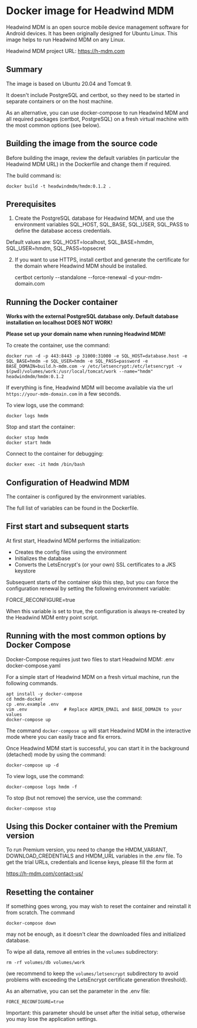 # Docker image for Headwind MDM

Headwind MDM is an open source mobile device management software for Android 
devices. It has been originally designed for Ubuntu Linux. This image helps
to run Headwind MDM on any Linux.

Headwind MDM project URL: https://h-mdm.com

## Summary

The image is based on Ubuntu 20.04 and Tomcat 9.

It doesn't include PostgreSQL and certbot, so they need to be started in
separate containers or on the host machine.

As an alternative, you can use docker-compose to run Headwind MDM and all 
required packages (certbot, PostgreSQL) on a fresh virtual machine with the 
most common options (see below).

## Building the image from the source code

Before building the image, review the default variables (in particular the 
Headwind MDM URL) in the Dockerfile and change them if required.

The build command is:

    docker build -t headwindmdm/hmdm:0.1.2 .

## Prerequisites

1. Create the PostgreSQL database for Headwind MDM, and use the environment
variables SQL_HOST, SQL_BASE, SQL_USER, SQL_PASS to define the database access
credentials.

Default values are: SQL_HOST=localhost, SQL_BASE=hmdm, SQL_USER=hmdm,
SQL_PASS=topsecret

2. If you want to use HTTPS, install certbot and generate the certificate for
the domain where Headwind MDM should be installed.

    certbot certonly --standalone --force-renewal -d your-mdm-domain.com 

## Running the Docker container

**Works with the external PostgreSQL database only. Default database installation on localhost DOES NOT WORK!**

**Please set up your domain name when running Headwind MDM!**

To create the container, use the command:

    docker run -d -p 443:8443 -p 31000:31000 -e SQL_HOST=database.host -e SQL_BASE=hmdm -e SQL_USER=hmdm -e SQL_PASS=password -e BASE_DOMAIN=build.h-mdm.com -v /etc/letsencrypt:/etc/letsencrypt -v $(pwd)/volumes/work:/usr/local/tomcat/work --name="hmdm" headwindmdm/hmdm:0.1.2

If everything is fine, Headwind MDM will become available via the url 
`https://your-mdm-domain.com` in a few seconds. 

To view logs, use the command:

    docker logs hmdm

Stop and start the container:

    docker stop hmdm
    docker start hmdm

Connect to the container for debugging:

    docker exec -it hmdm /bin/bash

## Configuration of Headwind MDM

The container is configured by the environment variables.

The full list of variables can be found in the Dockerfile.

## First start and subsequent starts

At first start, Headwind MDM performs the initialization:

  - Creates the config files using the environment
  - Initializes the database
  - Converts the LetsEncrypt's (or your own) SSL certificates to a JKS keystore

Subsequent starts of the container skip this step, but you can force the
configuration renewal by setting the following environment variable:

FORCE_RECONFIGURE=true

When this variable is set to true, the configuration is always re-created by the
Headwind MDM entry point script. 

## Running with the most common options by Docker Compose

Docker-Compose requires just two files to start Headwind MDM: 
    .env
    docker-compose.yaml

For a simple start of Headwind MDM on a fresh virtual machine, run the 
following commands.

    apt install -y docker-compose
    cd hmdm-docker
    cp .env.example .env
    vim .env              # Replace ADMIN_EMAIL and BASE_DOMAIN to your values
    docker-compose up

The command `docker-compose up` will start Headwind MDM in the interactive 
mode where you can easily trace and fix errors.

Once Headwind MDM start is successful, you can start it in the background
(detached) mode by using the command:

    docker-compose up -d

To view logs, use the command:

    docker-compose logs hmdm -f

To stop (but not remove) the service, use the command:

    docker-compose stop

## Using this Docker container with the Premium version

To run Premium version, you need to change the HMDM_VARIANT, DOWNLOAD_CREDENTIALS
and HMDM_URL variables in the .env file. To get the trial URLs, credentials and
license keys, please fill the form at

https://h-mdm.com/contact-us/

## Resetting the container

If something goes wrong, you may wish to reset the container and reinstall it 
from scratch. The command 

    docker-compose down
    
may not be enough, as it doesn't clear the downloaded files and initialized 
database.

To wipe all data, remove all entries in the `volumes` subdirectory:

    rm -rf volumes/db volumes/work
    
(we recommend to keep the `volumes/letsencrypt` subdirectory to avoid problems
with exceeding the LetsEncrypt certificate generation threshold).

As an alternative, you can set the parameter in the .env file:

    FORCE_RECONFIGURE=true
    
Important: this parameter should be unset after the initial setup, otherwise
you may lose the application settings.
